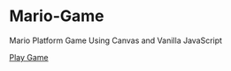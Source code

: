 # Mario-Game
Mario Platform Game Using Canvas and Vanilla JavaScript

<a href="https://mo0hamedradwan.github.io/Mario-Game">Play Game</a>
